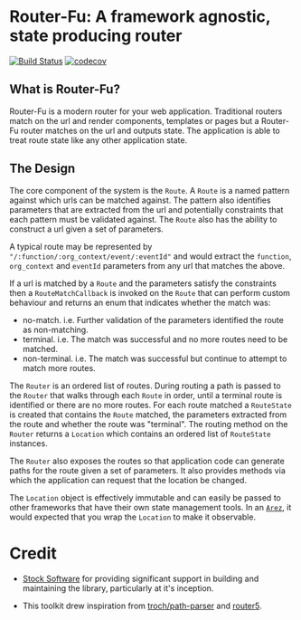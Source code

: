 # Router-Fu: A framework agnostic, state producing router

[![Build Status](https://secure.travis-ci.org/realityforge/router-fu.svg?branch=master)](http://travis-ci.org/realityforge/router-fu)
[![codecov](https://codecov.io/gh/realityforge/router-fu/branch/master/graph/badge.svg)](https://codecov.io/gh/realityforge/router-fu)

## What is Router-Fu?

Router-Fu is a modern router for your web application. Traditional routers match on the url and render components,
templates or pages but a Router-Fu router matches on the url and outputs state. The application is able to treat
route state like any other application state.

## The Design

The core component of the system is the `Route`. A `Route` is a named pattern against which urls can be matched
against. The pattern also identifies parameters that are extracted from the url and potentially constraints that
each pattern must be validated against. The `Route` also has the ability to construct a url given a set of
parameters.

A typical route may be represented by `"/:function/:org_context/event/:eventId"` and would extract the `function`,
`org_context` and `eventId` parameters from any url that matches the above.

If a url is matched by a `Route` and the parameters satisfy the constraints then a `RouteMatchCallback` is invoked
on the `Route` that can perform custom behaviour and returns an enum that indicates whether the match was:

* no-match. i.e. Further validation of the parameters identified the route as non-matching.
* terminal. i.e. The match was successful and no more routes need to be matched.
* non-terminal. i.e. The match was successful but continue to attempt to match more routes.

The `Router` is an ordered list of routes. During routing a path is passed to the `Router` that walks through
each `Route` in order, until a terminal route is identified or there are no more routes. For each route matched
a `RouteState` is created that contains the `Route` matched, the parameters extracted from the route and whether
the route was "terminal". The routing method on the `Router` returns a `Location` which contains an ordered
list of `RouteState` instances.

The `Router` also exposes the routes so that application code can generate paths for the route given a set of
parameters. It also provides methods via which the application can request that the location be changed.

The `Location` object is effectively immutable and can easily be passed to other frameworks that have their
own state management tools. In an [`Arez`](https://github.com/realityforge/arez), it would expected that you wrap
the `Location` to make it observable.

# Credit

* [Stock Software](http://www.stocksoftware.com.au/) for providing significant support in building and maintaining
  the library, particularly at it's inception.

* This toolkit drew inspiration from [troch/path-parser](https://github.com/troch/path-parser) and
  [router5](http://router5.github.io/).
